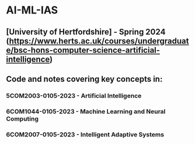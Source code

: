 # AI-ML-IAS
## [University of Hertfordshire] - Spring 2024 (https://www.herts.ac.uk/courses/undergraduate/bsc-hons-computer-science-artificial-intelligence)
## Code and notes covering key concepts in: 
### 5COM2003-0105-2023 - Artificial Intelligence
### 6COM1044-0105-2023 - Machine Learning and Neural Computing
### 6COM2007-0105-2023 - Intelligent Adaptive Systems

